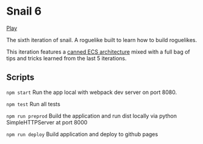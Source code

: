 # Snail 6

[Play](https://luetkemj.github.io/snail6/)

The sixth iteration of snail. A roguelike built to learn how to build roguelikes.

This iteration features a [canned ECS architecture](https://github.com/ddmills/geotic) mixed with a full bag of tips and tricks learned from the last 5 iterations.

## Scripts

`npm start` Run the app local with webpack dev server on port 8080.

`npm test` Run all tests

`npm run preprod` Build the application and run dist locally via python SimpleHTTPServer at port 8000

`npm run deploy` Build application and deploy to github pages

